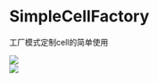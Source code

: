 # SimpleCellFactory
工厂模式定制cell的简单使用

![](https://github.com/LiangXHui/SimpleCellFactory/raw/masterpic1.png)  
![](https://github.com/LiangXHui/SimpleCellFactory/raw/masterpic2.png) 
